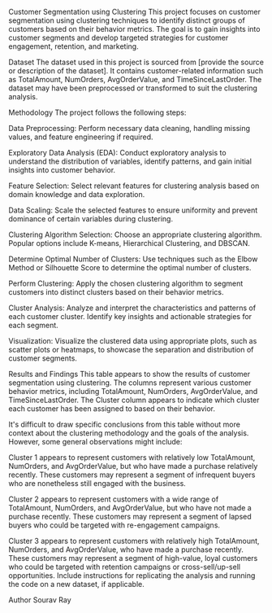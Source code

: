Customer Segmentation using Clustering
This project focuses on customer segmentation using clustering techniques to identify distinct groups of customers based on their behavior metrics. The goal is to gain insights into customer segments and develop targeted strategies for customer engagement, retention, and marketing.

Dataset
The dataset used in this project is sourced from [provide the source or description of the dataset]. It contains customer-related information such as TotalAmount, NumOrders, AvgOrderValue, and TimeSinceLastOrder. The dataset may have been preprocessed or transformed to suit the clustering analysis.

Methodology
The project follows the following steps:

Data Preprocessing: Perform necessary data cleaning, handling missing values, and feature engineering if required.

Exploratory Data Analysis (EDA): Conduct exploratory analysis to understand the distribution of variables, identify patterns, and gain initial insights into customer behavior.

Feature Selection: Select relevant features for clustering analysis based on domain knowledge and data exploration.

Data Scaling: Scale the selected features to ensure uniformity and prevent dominance of certain variables during clustering.

Clustering Algorithm Selection: Choose an appropriate clustering algorithm. Popular options include K-means, Hierarchical Clustering, and DBSCAN.

Determine Optimal Number of Clusters: Use techniques such as the Elbow Method or Silhouette Score to determine the optimal number of clusters.

Perform Clustering: Apply the chosen clustering algorithm to segment customers into distinct clusters based on their behavior metrics.

Cluster Analysis: Analyze and interpret the characteristics and patterns of each customer cluster. Identify key insights and actionable strategies for each segment.

Visualization: Visualize the clustered data using appropriate plots, such as scatter plots or heatmaps, to showcase the separation and distribution of customer segments.

Results and Findings
This table appears to show the results of customer segmentation using clustering. The columns represent various customer behavior metrics, including TotalAmount, NumOrders, AvgOrderValue, and TimeSinceLastOrder. The Cluster column appears to indicate which cluster each customer has been assigned to based on their behavior.

It's difficult to draw specific conclusions from this table without more context about the clustering methodology and the goals of the analysis. However, some general observations might include:

Cluster 1 appears to represent customers with relatively low TotalAmount, NumOrders, and AvgOrderValue, but who have made a purchase relatively recently. These customers may represent a segment of infrequent buyers who are nonetheless still engaged with the business.

Cluster 2 appears to represent customers with a wide range of TotalAmount, NumOrders, and AvgOrderValue, but who have not made a purchase recently. These customers may represent a segment of lapsed buyers who could be targeted with re-engagement campaigns.

Cluster 3 appears to represent customers with relatively high TotalAmount, NumOrders, and AvgOrderValue, who have made a purchase recently. These customers may represent a segment of high-value, loyal customers who could be targeted with retention campaigns or cross-sell/up-sell opportunities.
Include instructions for replicating the analysis and running the code on a new dataset, if applicable.

Author
Sourav Ray 
